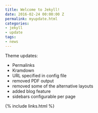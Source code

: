 ```yaml
---
title: Welcome to Jekyll!
date: 2016-02-24 00:00:00 Z
permalink: myupdate.html
categories:
- jekyll
- update
tags:
- news
---
```


Theme updates:

- Permalinks
- Kramdown
- URL specified in config file
- removed PDF output
- removed some of the alternative layouts
- added blog feature
- sidebars configurable per page

{% include links.html %}
